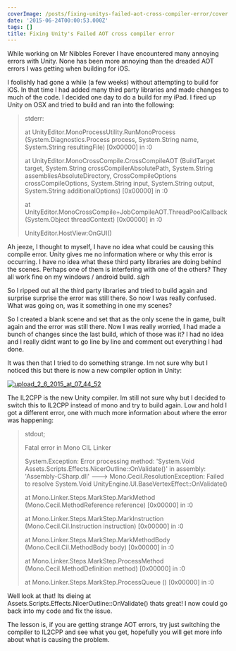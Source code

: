 ```yaml
---
coverImage: /posts/fixing-unitys-failed-aot-cross-compiler-error/cover.jpg
date: '2015-06-24T00:00:53.000Z'
tags: []
title: Fixing Unity's Failed AOT cross compiler error
---
```


While working on Mr Nibbles Forever I have encountered many annoying errors with Unity. None has been more annoying than the dreaded AOT errors I was getting when building for iOS.

<!-- more -->

I foolishly had gone a while (a few weeks) without attempting to build for iOS. In that time I had added many third party libraries and made changes to much of the code. I decided one day to do a build for my iPad. I fired up Unity on OSX and tried to build and ran into the following:

> stderr:
>
> at UnityEditor.MonoProcessUtility.RunMonoProcess (System.Diagnostics.Process process, System.String name, System.String resultingFile) [0x00000] in <filename unknown>:0
>
> at UnityEditor.MonoCrossCompile.CrossCompileAOT (BuildTarget target, System.String crossCompilerAbsolutePath, System.String assembliesAbsoluteDirectory, CrossCompileOptions crossCompileOptions, System.String input, System.String output, System.String additionalOptions) [0x00000] in <filename unknown>:0
>
> at UnityEditor.MonoCrossCompile+JobCompileAOT.ThreadPoolCallback (System.Object threadContext) [0x00000] in <filename unknown>:0
>
> UnityEditor.HostView:OnGUI()

Ah jeeze, I thought to myself, I have no idea what could be causing this compile error. Unity gives me no information where or why this error is occurring. I have no idea what these third party libraries are doing behind the scenes. Perhaps one of them is interfering with one of the others? They all work fine on my windows / android build. _sigh_

So I ripped out all the third party libraries and tried to build again and surprise surprise the error was still there. So now I was really confused. What was going on, was it something in one my scenes?

So I created a blank scene and set that as the only scene the in game, built again and the error was still there. Now I was really worried, I had made a bunch of changes since the last build, which of those was it? I had no idea and I really didnt want to go line by line and comment out everything I had done.

It was then that I tried to do something strange. Im not sure why but I noticed this but there is now a new compiler option in Unity:

[![upload_2_6_2015_at_07_44_52](https://www.mikecann.co.uk/wp-content/uploads/2015/06/upload_2_6_2015_at_07_44_52.png)](https://www.mikecann.co.uk/wp-content/uploads/2015/06/upload_2_6_2015_at_07_44_52.png)

The IL2CPP is the new Unity compiler. Im still not sure why but I decided to switch this to IL2CPP instead of mono and try to build again. Low and hold I got a different error, one with much more information about where the error was happening:

> stdout;
>
> Fatal error in Mono CIL Linker
>
> System.Exception: Error processing method: 'System.Void Assets.Scripts.Effects.NicerOutline::OnValidate()' in assembly: 'Assembly-CSharp.dll' ---> Mono.Cecil.ResolutionException: Failed to resolve System.Void UnityEngine.UI.BaseVertexEffect::OnValidate()
>
> at Mono.Linker.Steps.MarkStep.MarkMethod (Mono.Cecil.MethodReference reference) [0x00000] in <filename unknown>:0
>
> at Mono.Linker.Steps.MarkStep.MarkInstruction (Mono.Cecil.Cil.Instruction instruction) [0x00000] in <filename unknown>:0
>
> at Mono.Linker.Steps.MarkStep.MarkMethodBody (Mono.Cecil.Cil.MethodBody body) [0x00000] in <filename unknown>:0
>
> at Mono.Linker.Steps.MarkStep.ProcessMethod (Mono.Cecil.MethodDefinition method) [0x00000] in <filename unknown>:0
>
> at Mono.Linker.Steps.MarkStep.ProcessQueue () [0x00000] in <filename unknown>:0

Well look at that! Its dieing at Assets.Scripts.Effects.NicerOutline::OnValidate() thats great! I now could go back into my code and fix the issue.

The lesson is, if you are getting strange AOT errors, try just switching the compiler to IL2CPP and see what you get, hopefully you will get more info about what is causing the problem.
